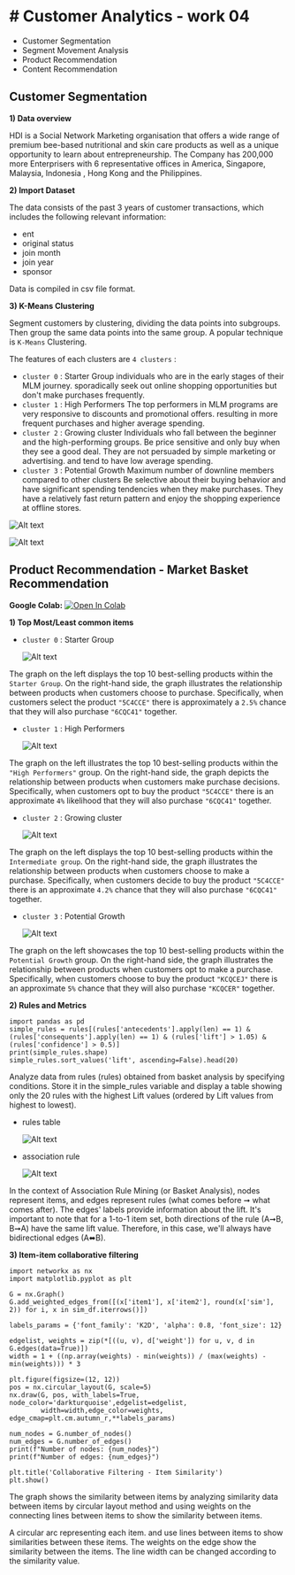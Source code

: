 # # Customer Analytics - work 04
 - Customer Segmentation
 - Segment Movement Analysis
 - Product Recommendation
 - Content Recommendation


## Customer Segmentation

**1) Data overview**

HDI is a Social Network Marketing organisation that offers a wide range of premium bee-based nutritional and skin care products as well as a unique opportunity to learn about entrepreneurship. The Company has 200,000 more Enterprisers with 6 representative offices in America, Singapore, Malaysia, Indonesia , Hong Kong and the Philippines.

**2) Import Dataset**

The data consists of the past 3 years of customer transactions, which includes the following relevant information:
- ent
- original status
- join month
- join year
- sponsor
  
Data is compiled in csv file format.

**3) K-Means Clustering**

Segment customers by clustering, dividing the data points into subgroups. Then group the same data points into the same group. A popular technique is `K-Means` Clustering.

The features of each clusters are `4 clusters` :

 - `cluster 0` : Starter Group individuals who are in the early stages of their MLM journey. sporadically seek out online shopping opportunities but don't make purchases frequently.
 - `cluster 1` : High Performers The top performers in MLM programs are very responsive to discounts and promotional offers. resulting in more frequent purchases and higher average spending.
 - `cluster 2` : Growing cluster Individuals who fall between the beginner and the high-performing groups. Be price sensitive and only buy when they see a good deal. They are not persuaded by simple marketing or advertising. and tend to have low average spending.
 - `cluster 3` : Potential Growth Maximum number of downline members compared to other clusters Be selective about their buying behavior and have significant spending tendencies when they make purchases. They have a relatively fast return pattern and enjoy the shopping experience at offline stores.

![Alt text](https://github.com/KK-PU/K19-MADT8101-CustomerAnalytics/blob/main/V4_Segment%26Product%26Content/img/cluster2.jpg)

![Alt text](https://github.com/KK-PU/K19-MADT8101-CustomerAnalytics/blob/main/V4_Segment%26Product%26Content/img/cluster.jpg)


## Product Recommendation - Market Basket Recommendation

**Google Colab:** [![Open In Colab](https://colab.research.google.com/assets/colab-badge.svg)](https://colab.research.google.com/drive/1BpDBPxs2togvmgEqFrBTVnskpu77FgfS)

**1) Top Most/Least common items**

  - `cluster 0` : Starter Group

    ![Alt text](https://github.com/KK-PU/K19-MADT8101-CustomerAnalytics/blob/main/V4_Segment%26Product%26Content/img/STARTER-1.jpg)

The graph on the left displays the top 10 best-selling products within the `Starter Group`. On the right-hand side, the graph illustrates the relationship between products when customers choose to purchase. Specifically, when customers select the product `"5C4CCE"` there is approximately a ` 2.5% ` chance that they will also purchase `"6CQC41"` together.

  - `cluster 1` : High Performers

    ![Alt text](https://github.com/KK-PU/K19-MADT8101-CustomerAnalytics/blob/main/V4_Segment%26Product%26Content/img/HighPerformers-1.jpg)

The graph on the left illustrates the top 10 best-selling products within the `"High Performers"` group. On the right-hand side, the graph depicts the relationship between products when customers make purchase decisions. Specifically, when customers opt to buy the product `"5C4CCE"` there is an approximate `4%` likelihood that they will also purchase `"6CQC41"` together.

  - `cluster 2` : Growing cluster

    ![Alt text](https://github.com/KK-PU/K19-MADT8101-CustomerAnalytics/blob/main/V4_Segment%26Product%26Content/img/GrowingCluster-1.jpg)

The graph on the left displays the top 10 best-selling products within the `Intermediate group`. On the right-hand side, the graph illustrates the relationship between products when customers choose to make a purchase. Specifically, when customers decide to buy the product `"5C4CCE"` there is an approximate `4.2%` chance that they will also purchase `"6CQC41"` together.

 - `cluster 3` : Potential Growth

    ![Alt text](https://github.com/KK-PU/K19-MADT8101-CustomerAnalytics/blob/main/V4_Segment%26Product%26Content/img/PotentialGrowth-1.jpg)

The graph on the left showcases the top 10 best-selling products within the `Potential Growth` group. On the right-hand side, the graph illustrates the relationship between products when customers opt to make a purchase. Specifically, when customers choose to buy the product `"KCQCEJ"` there is an approximate `5%` chance that they will also purchase `"KCQCER"` together.

**2) Rules and Metrics**

    import pandas as pd
    simple_rules = rules[(rules['antecedents'].apply(len) == 1) & (rules['consequents'].apply(len) == 1) & (rules['lift'] > 1.05) & (rules['confidence'] > 0.5)]
    print(simple_rules.shape)
    simple_rules.sort_values('lift', ascending=False).head(20)


Analyze data from rules (rules) obtained from basket analysis by specifying conditions. Store it in the simple_rules variable and display a table showing only the 20 rules with the highest Lift values (ordered by Lift values from highest to lowest).


 - rules table

    ![Alt text](https://github.com/KK-PU/K19-MADT8101-CustomerAnalytics/blob/main/V4_Segment%26Product%26Content/img/rules%20-1.jpg)

- association rule 

    ![Alt text](https://github.com/KK-PU/K19-MADT8101-CustomerAnalytics/blob/main/V4_Segment%26Product%26Content/img/association-rules-2.jpg)

In the context of Association Rule Mining (or Basket Analysis), nodes represent items, and edges represent rules (what comes before ➞ what comes after). The edges' labels provide information about the lift. It's important to note that for a 1-to-1 item set, both directions of the rule (A➞B, B➞A) have the same lift value. Therefore, in this case, we'll always have bidirectional edges (A⬌B).

**3) Item-item collaborative filtering**

    import networkx as nx
    import matplotlib.pyplot as plt
    
    G = nx.Graph()
    G.add_weighted_edges_from([(x['item1'], x['item2'], round(x['sim'], 2)) for i, x in sim_df.iterrows()])

    labels_params = {'font_family': 'K2D', 'alpha': 0.8, 'font_size': 12}

    edgelist, weights = zip(*[((u, v), d['weight']) for u, v, d in G.edges(data=True)])
    width = 1 + ((np.array(weights) - min(weights)) / (max(weights) - min(weights))) * 3

    plt.figure(figsize=(12, 12))
    pos = nx.circular_layout(G, scale=5)
    nx.draw(G, pos, with_labels=True, node_color='darkturquoise',edgelist=edgelist, 
            width=width,edge_color=weights, edge_cmap=plt.cm.autumn_r,**labels_params)

    num_nodes = G.number_of_nodes()
    num_edges = G.number_of_edges()
    print(f"Number of nodes: {num_nodes}")
    print(f"Number of edges: {num_edges}")

    plt.title('Collaborative Filtering - Item Similarity')
    plt.show()
       


The graph shows the similarity between items by analyzing similarity data between items by circular layout method and using weights on the connecting lines between items to show the similarity between items.

A circular arc representing each item. and use lines between items to show similarities between these items. The weights on the edge show the similarity between the items. The line width can be changed according to the similarity value.




